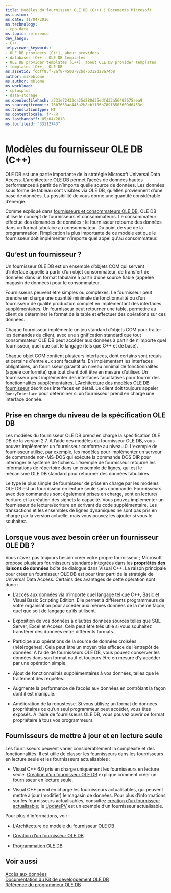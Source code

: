 ```yaml
---
title: Modèles du fournisseur OLE DB (C++) | Documents Microsoft
ms.custom: ''
ms.date: 11/04/2016
ms.technology:
- cpp-data
ms.topic: reference
dev_langs:
- C++
helpviewer_keywords:
- OLE DB providers [C++], about providers
- databases [C++], OLE DB templates
- OLE DB provider templates [C++], about OLE DB provider templates
- templates [C++], OLE DB
ms.assetid: fccff85f-2af8-4500-82bd-6312d28a74b8
author: mikeblome
ms.author: mblome
ms.workload:
- cplusplus
- data-storage
ms.openlocfilehash: a331e72433ca25d280d35edfd33a56402675aea9
ms.sourcegitcommit: 76b7653ae443a2b8eb1186b789f8503609d6453e
ms.translationtype: MT
ms.contentlocale: fr-FR
ms.lasthandoff: 05/04/2018
ms.locfileid: "33112743"
---
```

# <a name="ole-db-provider-templates-c"></a>Modèles du fournisseur OLE DB (C++)
OLE DB est une partie importante de la stratégie Microsoft Universal Data Access. L’architecture OLE DB permet l’accès de données hautes performances à partir de n’importe quelle source de données. Les données sous forme de tableau sont visibles via OLE DB, qu’elles proviennent d’une base de données. La possibilité de vous donne une quantité considérable d’énergie.  
  
 Comme expliqué dans [fournisseurs et consommateurs OLE DB](../../data/oledb/ole-db-consumers-and-providers.md), OLE DB utilise le concept de fournisseurs et consommateurs. Le consommateur effectue des demandes de données ; le fournisseur retourne des données dans un format tabulaire au consommateur. Du point de vue de la programmation, l’implication la plus importante de ce modèle est que le fournisseur doit implémenter n’importe quel appel qu'au consommateur.  
  
## <a name="what-is-a-provider"></a>Qu’est un fournisseur ?  
 Un fournisseur OLE DB est un ensemble d’objets COM qui servent d’interface appelle à partir d’un objet consommateur, de transfert de données dans un format tabulaire à partir d’une source fiable (appelée magasin de données) pour le consommateur.  
  
 Fournisseurs peuvent être simples ou complexes. Le fournisseur peut prendre en charge une quantité minimale de fonctionnalité ou d’un fournisseur de qualité production complet en implémentant des interfaces supplémentaires. Un fournisseur peut retourner une table, permettre au client de déterminer le format de la table et effectuer des opérations sur ces données.  
  
 Chaque fournisseur implémente un jeu standard d’objets COM pour traiter les demandes du client, avec une signification standard que tout consommateur OLE DB peut accéder aux données à partir de n’importe quel fournisseur, quel que soit le langage (tels que C++ et de base).  
  
 Chaque objet COM contient plusieurs interfaces, dont certains sont requis et certains d'entre eux sont facultatifs. En implémentant les interfaces obligatoires, un fournisseur garantit un niveau minimal de fonctionnalités (appelé conformité) que tout client doit être en mesure d’utiliser. Un fournisseur peut implémenter des interfaces facultatives pour fournir des fonctionnalités supplémentaires. [L’Architecture des modèles OLE DB fournisseur](../../data/oledb/ole-db-provider-template-architecture.md) décrit ces interfaces en détail. Le client doit toujours appeler `QueryInterface` pour déterminer si un fournisseur prend en charge une interface donnée.  
  
## <a name="ole-db-specification-level-support"></a>Prise en charge du niveau de la spécification OLE DB  
 Les modèles du fournisseur OLE DB prend en charge la spécification OLE DB de la version 2.7. À l’aide des modèles du fournisseur OLE DB, vous pouvez implémenter un fournisseur conforme au niveau 0. L’exemple de fournisseur utilise, par exemple, les modèles pour implémenter un serveur de commande non-MS-DOS qui exécute la commande DOS DIR pour interroger le système de fichiers. L’exemple de fournisseur retourne les informations de répertoire dans un ensemble de lignes, qui est le mécanisme OLE DB standard pour retourner des données tabulaires.  
  
 Le type le plus simple de fournisseur de prise en charge par les modèles OLE DB est un fournisseur en lecture seule sans commande. Fournisseurs avec des commandes sont également prises en charge, sont en lecture/écriture et la création des signets la capacité. Vous pouvez implémenter un fournisseur de lecture/écriture en écrivant du code supplémentaire. Les transactions et les ensembles de lignes dynamiques ne sont pas pris en charge par la version actuelle, mais vous pouvez les ajouter si vous le souhaitez.  
  
## <a name="when-do-you-need-to-create-an-ole-db-provider"></a>Lorsque vous avez besoin créer un fournisseur OLE DB ?  
 Vous n’avez pas toujours besoin créer votre propre fournisseur ; Microsoft propose plusieurs fournisseurs standards intégrées dans les **propriétés des liaisons de données** boîte de dialogue dans Visual C++. La raison principale pour créer un fournisseur OLE DB est pour tirer parti de la stratégie de Universal Data Access. Certains des avantages de cette opération sont donc :  
  
-   L’accès aux données via n’importe quel langage tel que C++, Basic et Visual Basic Scripting Edition. Elle permet à différents programmeurs de votre organisation pour accéder aux mêmes données de la même façon, quel que soit de langage qu’ils utilisent.  
  
-   Exposition de vos données à d’autres données sources telles que SQL Server, Excel et Access. Cela peut être très utile si vous souhaitez transférer des données entre différents formats.  
  
-   Participe aux opérations de la source de données croisées (hétérogènes). Cela peut être un moyen très efficace de l’entrepôt de données. À l’aide de fournisseurs OLE DB, vous pouvez conserver les données dans son format natif et toujours être en mesure d’y accéder par une opération simple.  
  
-   Ajout de fonctionnalités supplémentaires à vos données, telles que le traitement des requêtes.  
  
-   Augmente la performance de l’accès aux données en contrôlant la façon dont il est manipulé.  
  
-   Amélioration de la robustesse. Si vous utilisez un format de données propriétaires ce qu’un seul programmeur peut accéder, vous êtes exposés. À l’aide de fournisseurs OLE DB, vous pouvez ouvrir ce format propriétaire à tous vos programmeurs.  
  
## <a name="read-only-and-updatable-providers"></a>Fournisseurs de mettre à jour et en lecture seule  
 Les fournisseurs peuvent varier considérablement la complexité et des fonctionnalités. Il est utile de classer les fournisseurs dans les fournisseurs en lecture seule et les fournisseurs actualisables :  
  
-   Visual C++ 6.0 pris en charge uniquement les fournisseurs en lecture seule. [Création d’un fournisseur OLE DB](../../data/oledb/creating-an-ole-db-provider.md) explique comment créer un fournisseur en lecture seule.  
  
-   Visual C++ prend en charge les fournisseurs actualisables, qui peuvent mettre à jour (modifier) le magasin de données. Pour plus d’informations sur les fournisseurs actualisables, consultez [création d’un fournisseur actualisable](../../data/oledb/creating-an-updatable-provider.md); le [UpdatePV](http://msdn.microsoft.com/en-us/c8bed873-223c-4a7d-af55-f90138c6f38f) est un exemple d’un fournisseur actualisable.  
  
 Pour plus d'informations, voir :  
  
-   [L’Architecture de modèle du fournisseur OLE DB](../../data/oledb/ole-db-provider-template-architecture.md)  
  
-   [Création d’un fournisseur OLE DB](../../data/oledb/creating-an-ole-db-provider.md)  
  
-   [Programmation OLE DB](../../data/oledb/ole-db-programming.md)  
  
## <a name="see-also"></a>Voir aussi  
 [Accès aux données](../data-access-in-cpp.md)   
 [Documentation du Kit de développement OLE DB](https://msdn.microsoft.com/en-us/library/ms722784.aspx)   
 [Référence du programmeur OLE DB](https://msdn.microsoft.com/en-us/library/ms713643.aspx)